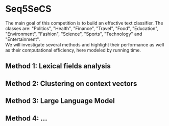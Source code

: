 # Seq5SeCS

The main goal of this competition is to build an effective text classifier. The classes are: "Politics", "Health", "Finance", "Travel", "Food", "Education", "Environment", "Fashion", "Science", "Sports", "Technology" and "Entertainment".\
We will investigate several methods and highlight their performance as well as their computational efficiency, here modeled by running time.

## Method 1: Lexical fields analysis

## Method 2: Clustering on context vectors

## Method 3: Large Language Model

## Method 4: ...